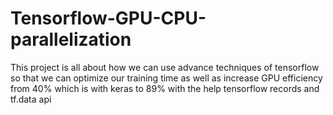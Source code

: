 # Tensorflow-GPU-CPU-parallelization
This project is all about how we can use advance techniques of tensorflow so that we can optimize our training time as 
well as increase GPU efficiency from 40% which is with keras to 89% with the help tensorflow records and tf.data api


